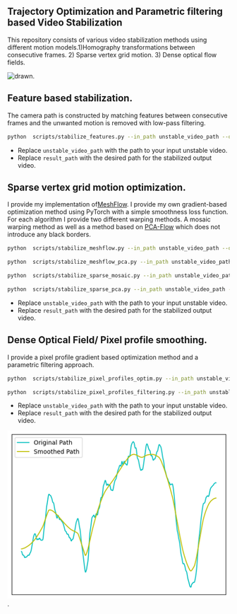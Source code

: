 ## Trajectory Optimization and Parametric filtering based Video Stabilization
This repository consists of various video stabilization methods using different motion models.1)Homography transformations between consecutive frames. 2) Sparse vertex grid motion. 3) Dense optical flow fields.

![drawn](https://github.com/btxviny/Trajectory-Optimization-and-Parametric-filtering-based-Video-Stabilization/blob/main/images/drawn_small.gif).

## Feature based stabilization.
The camera path is constructed by matching features between consecutive frames and the unwanted motion is removed with low-pass filtering.
```bash
python  scripts/stabilize_features.py --in_path unstable_video_path --out_path result_path
```
- Replace `unstable_video_path` with the path to your input unstable video.
- Replace `result_path` with the desired path for the stabilized output video.
       
## Sparse vertex grid motion optimization.
 I provide my implementation of[MeshFlow](http://openaccess.thecvf.com/content/ICCV2023/papers/Zhang_Minimum_Latency_Deep_Online_Video_Stabilization_ICCV_2023_paper.pdf).
 I provide my own gradient-based optimization method using PyTorch with a simple smoothness loss function.
 For each algorithm I provide two different warping methods. A mosaic warping method as well as a method based on [PCA-Flow](http://openaccess.thecvf.com/content_cvpr_2015/papers/Wulff_Efficient_Sparse-to-Dense_Optical_2015_CVPR_paper.pdf) which does not introduce any black borders.
```bash
python  scripts/stabilize_meshflow.py --in_path unstable_video_path --out_path result_path
```
```bash
python  scripts/stabilize_meshflow_pca.py --in_path unstable_video_path --out_path result_path
```
```bash
python  scripts/stabilize_sparse_mosaic.py --in_path unstable_video_path --out_path result_path
```
```bash
python  scripts/stabilize_sparse_pca.py --in_path unstable_video_path --out_path result_path
```
- Replace `unstable_video_path` with the path to your input unstable video.
- Replace `result_path` with the desired path for the stabilized output video.
## Dense Optical Field/ Pixel profile smoothing.
I provide a pixel profile gradient based optimization method and a parametric filtering approach.
```bash
python  scripts/stabilize_pixel_profiles_optim.py --in_path unstable_video_path --out_path result_path
```
```bash
python  scripts/stabilize_pixel_profiles_filtering.py --in_path unstable_video_path --out_path result_path
```
- Replace `unstable_video_path` with the path to your input unstable video.
- Replace `result_path` with the desired path for the stabilized output video.
     
![plot](https://github.com/btxviny/Trajectory-Optimization-and-Parametric-filtering-based-Video-Stabilization/blob/main/images/plot.png).
